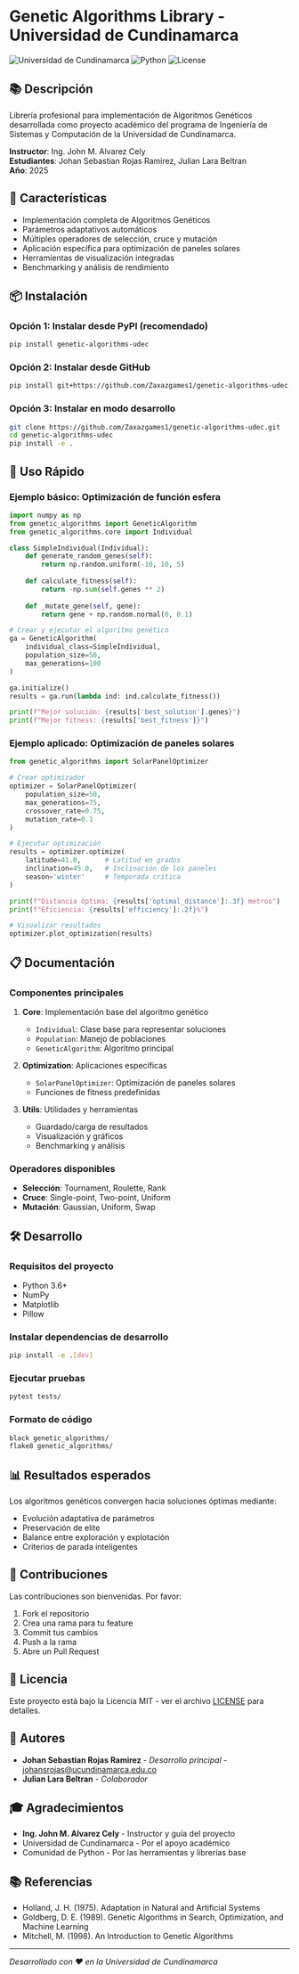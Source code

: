 # Genetic Algorithms Library - Universidad de Cundinamarca

![Universidad de Cundinamarca](https://img.shields.io/badge/UDEC-Ingenier%C3%ADa_de_Sistemas-green)
![Python](https://img.shields.io/badge/Python-3.6%2B-blue)
![License](https://img.shields.io/badge/License-MIT-yellow)

## 📚 Descripción

Librería profesional para implementación de Algoritmos Genéticos desarrollada como proyecto académico del programa de Ingeniería de Sistemas y Computación de la Universidad de Cundinamarca.

**Instructor**: Ing. John M. Alvarez Cely  
**Estudiantes**: Johan Sebastian Rojas Ramirez, Julian Lara Beltran  
**Año**: 2025

## 🚀 Características

- Implementación completa de Algoritmos Genéticos
- Parámetros adaptativos automáticos
- Múltiples operadores de selección, cruce y mutación
- Aplicación específica para optimización de paneles solares
- Herramientas de visualización integradas
- Benchmarking y análisis de rendimiento

## 📦 Instalación

### Opción 1: Instalar desde PyPI (recomendado)
```bash
pip install genetic-algorithms-udec
```

### Opción 2: Instalar desde GitHub
```bash
pip install git+https://github.com/Zaxazgames1/genetic-algorithms-udec.git
```

### Opción 3: Instalar en modo desarrollo
```bash
git clone https://github.com/Zaxazgames1/genetic-algorithms-udec.git
cd genetic-algorithms-udec
pip install -e .
```

## 🎯 Uso Rápido

### Ejemplo básico: Optimización de función esfera
```python
import numpy as np
from genetic_algorithms import GeneticAlgorithm
from genetic_algorithms.core import Individual

class SimpleIndividual(Individual):
    def generate_random_genes(self):
        return np.random.uniform(-10, 10, 5)
    
    def calculate_fitness(self):
        return -np.sum(self.genes ** 2)
    
    def _mutate_gene(self, gene):
        return gene + np.random.normal(0, 0.1)

# Crear y ejecutar el algoritmo genético
ga = GeneticAlgorithm(
    individual_class=SimpleIndividual,
    population_size=50,
    max_generations=100
)

ga.initialize()
results = ga.run(lambda ind: ind.calculate_fitness())

print(f"Mejor solución: {results['best_solution'].genes}")
print(f"Mejor fitness: {results['best_fitness']}")
```

### Ejemplo aplicado: Optimización de paneles solares
```python
from genetic_algorithms import SolarPanelOptimizer

# Crear optimizador
optimizer = SolarPanelOptimizer(
    population_size=50,
    max_generations=75,
    crossover_rate=0.75,
    mutation_rate=0.1
)

# Ejecutar optimización
results = optimizer.optimize(
    latitude=41.0,      # Latitud en grados
    inclination=45.0,   # Inclinación de los paneles
    season='winter'     # Temporada crítica
)

print(f"Distancia óptima: {results['optimal_distance']:.3f} metros")
print(f"Eficiencia: {results['efficiency']:.2f}%")

# Visualizar resultados
optimizer.plot_optimization(results)
```

## 📋 Documentación

### Componentes principales

1. **Core**: Implementación base del algoritmo genético
   - `Individual`: Clase base para representar soluciones
   - `Population`: Manejo de poblaciones
   - `GeneticAlgorithm`: Algoritmo principal

2. **Optimization**: Aplicaciones específicas
   - `SolarPanelOptimizer`: Optimización de paneles solares
   - Funciones de fitness predefinidas

3. **Utils**: Utilidades y herramientas
   - Guardado/carga de resultados
   - Visualización y gráficos
   - Benchmarking y análisis

### Operadores disponibles

- **Selección**: Tournament, Roulette, Rank
- **Cruce**: Single-point, Two-point, Uniform
- **Mutación**: Gaussian, Uniform, Swap

## 🛠️ Desarrollo

### Requisitos del proyecto

- Python 3.6+
- NumPy
- Matplotlib 
- Pillow

### Instalar dependencias de desarrollo
```bash
pip install -e .[dev]
```

### Ejecutar pruebas
```bash
pytest tests/
```

### Formato de código
```bash
black genetic_algorithms/
flake8 genetic_algorithms/
```

## 📊 Resultados esperados

Los algoritmos genéticos convergen hacia soluciones óptimas mediante:
- Evolución adaptativa de parámetros
- Preservación de elite
- Balance entre exploración y explotación
- Criterios de parada inteligentes

## 🤝 Contribuciones

Las contribuciones son bienvenidas. Por favor:
1. Fork el repositorio
2. Crea una rama para tu feature
3. Commit tus cambios
4. Push a la rama
5. Abre un Pull Request

## 📝 Licencia

Este proyecto está bajo la Licencia MIT - ver el archivo [LICENSE](LICENSE) para detalles.

## 👥 Autores

- **Johan Sebastian Rojas Ramirez** - *Desarrollo principal* - [johansrojas@ucundinamarca.edu.co](mailto:johansrojas@ucundinamarca.edu.co)
- **Julian Lara Beltran** - *Colaborador*

## 🎓 Agradecimientos

- **Ing. John M. Alvarez Cely** - Instructor y guía del proyecto
- Universidad de Cundinamarca - Por el apoyo académico
- Comunidad de Python - Por las herramientas y librerías base

## 📚 Referencias

- Holland, J. H. (1975). Adaptation in Natural and Artificial Systems
- Goldberg, D. E. (1989). Genetic Algorithms in Search, Optimization, and Machine Learning
- Mitchell, M. (1998). An Introduction to Genetic Algorithms

---

*Desarrollado con ❤️ en la Universidad de Cundinamarca*